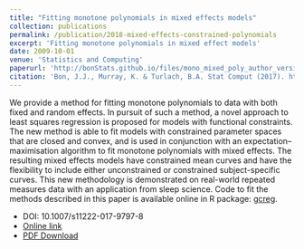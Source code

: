 ```yaml
---
title: "Fitting monotone polynomials in mixed effects models"
collection: publications
permalink: /publication/2018-mixed-effects-constrained-polynomials
excerpt: 'Fitting monotone polynomials in mixed effect models'
date: 2009-10-01
venue: 'Statistics and Computing'
paperurl: 'http://bonStats.github.io/files/mono_mixed_poly_author_version.pdf'
citation: 'Bon, J.J., Murray, K. & Turlach, B.A. Stat Comput (2017). https://doi.org/10.1007/s11222-017-9797-8'
---
```


We provide a method for fitting monotone polynomials to data with both fixed and
random effects. In pursuit of such a method, a novel approach to least squares regression is
proposed for models with functional constraints. The new method is able to fit models with
constrained parameter spaces that are closed and convex, and is used in conjunction with
an expectation–maximisation algorithm to fit monotone polynomials with mixed effects. The
resulting mixed effects models have constrained mean curves and have the flexibility to
include either unconstrained or constrained subject-specific curves. This new methodology
is demonstrated on real-world repeated measures data with an application from sleep
science. Code to fit the methods described in this paper is available online in R package: [gcreg](https://github.com/bonStats/gcreg).

* DOI: 10.1007/s11222-017-9797-8
* [Online link](https://doi.org/10.1007/s11222-017-9797-8)
* [PDF Download](http://bonStats.github.io/files/mono_mixed_poly_author_version.pdf)
